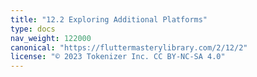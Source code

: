 ```yaml
---
title: "12.2 Exploring Additional Platforms"
type: docs
nav_weight: 122000
canonical: "https://fluttermasterylibrary.com/2/12/2"
license: "© 2023 Tokenizer Inc. CC BY-NC-SA 4.0"
---
```

